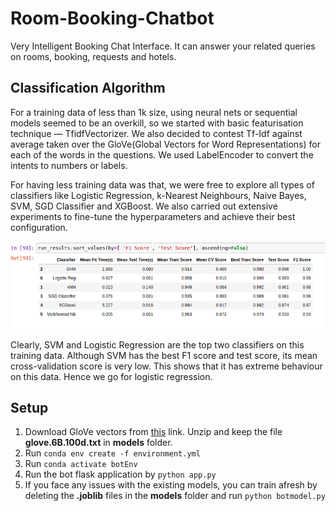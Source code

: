 # Room-Booking-Chatbot

Very Intelligent Booking Chat Interface. It can answer your related queries on rooms, booking, requests and hotels.

## Classification Algorithm

For a training data of less than 1k size, using neural nets or sequential models seemed to be an overkill, so we started with    basic featurisation technique — TfidfVectorizer. We also decided to contest Tf-Idf against average taken over the GloVe(Global Vectors for Word Representations) for each of the words in the questions. We used LabelEncoder to convert the intents to numbers or labels.

For having less training data was that, we were free to explore all types of classifiers like Logistic Regression, k-Nearest Neighbours, Naive Bayes, SVM, SGD Classifier and XGBoost. We also carried out extensive experiments to fine-tune the hyperparameters and achieve their best configuration.

![Image](https://github.com/basel-ay/Room-Booking-Chatbot/blob/main/static/screenshots/Classifier%20Scores.png)

Clearly, SVM and Logistic Regression are the top two classifiers on this training data. Although SVM has the best F1 score and test score, its mean cross-validation score is very low. This shows that it has extreme behaviour on this data. Hence we go for logistic regression.

## Setup

1. Download GloVe vectors from [this](https://nlp.stanford.edu/data/glove.6B.zip) link. Unzip and keep the file **glove.6B.100d.txt** in **models** folder.
2. Run ``` conda env create -f environment.yml ```
3. Run ``` conda activate botEnv ```
4. Run the bot flask application by ``` python app.py ```
5. If you face any issues with the existing models, you can train afresh by deleting the **.joblib** files in the **models** folder and run ``` python botmodel.py ``` 
